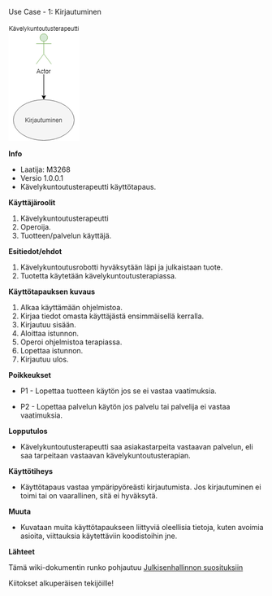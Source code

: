  Use Case - 1: Kirjautuminen


![](../kuvat/Ohjkirjautuminen.PNG)


**Info**

* Laatija: M3268
* Versio 1.0.0.1
* Kävelykuntoutusterapeutti käyttötapaus.
	
**Käyttäjäroolit**	

1. Kävelykuntoutusterapeutti
2. Operoija.
3. Tuotteen/palvelun käyttäjä.

**Esitiedot/ehdot**	

1. Kävelykuntoutusrobotti hyväksytään läpi ja julkaistaan tuote.
2. Tuotetta käytetään kävelykuntoutusterapiassa.

**Käyttötapauksen kuvaus**

1. Alkaa käyttämään ohjelmistoa.
2. Kirjaa tiedot omasta käyttäjästä ensimmäisellä kerralla.
3. Kirjautuu sisään.
4. Aloittaa istunnon.
5. Operoi ohjelmistoa terapiassa.
6. Lopettaa istunnon.
7. Kirjautuu ulos.

**Poikkeukset**
 
* P1 - Lopettaa tuotteen käytön jos se ei vastaa vaatimuksia.	

* P2 - Lopettaa palvelun käytön jos palvelu tai palvelija ei vastaa vaatimuksia.
	
**Lopputulos**	

* Kävelykuntoutusterapeutti saa asiakastarpeita vastaavan palvelun, eli saa tarpeitaan vastaavan kävelykuntoutusterapian.

**Käyttötiheys** 

* Käyttötapaus vastaa ympäripyöreästi kirjautumista. Jos kirjautuminen ei toimi tai on vaarallinen, sitä ei hyväksytä.

**Muuta**	

* Kuvataan muita käyttötapaukseen liittyviä oleellisia tietoja, kuten avoimia asioita, viittauksia käytettäviin koodistoihin jne.



**Lähteet**

Tämä wiki-dokumentin runko pohjautuu [Julkisenhallinnon suosituksiin](http://www.jhs-suositukset.fi/web/guest/jhs/recommendations/173)

Kiitokset alkuperäisen tekijöille!